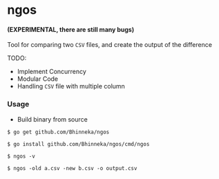 # ngos

#### (EXPERIMENTAL, there are still many bugs)

Tool for comparing two `CSV` files, and create the output of the difference

TODO:
- Implement Concurrency
- Modular Code
- Handling `CSV` file with multiple column

### Usage

- Build binary from source

```shell
$ go get github.com/Bhinneka/ngos

$ go install github.com/Bhinneka/ngos/cmd/ngos

$ ngos -v
```

```shell
$ ngos -old a.csv -new b.csv -o output.csv
```